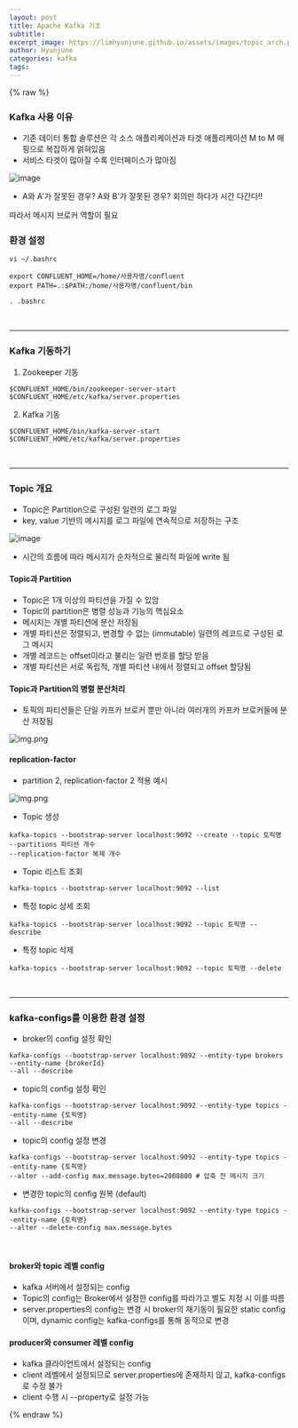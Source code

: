 ```yaml
---
layout: post
title: Apache Kafka 기초
subtitle:
excerpt_image: https://limhyunjune.github.io/assets/images/topic_arch.png
author: Hyunjune
categories: kafka
tags: 
---
```

{% raw %}

### Kafka 사용 이유
- 기존 데이터 통합 솔루션은 각 소스 애플리케이션과 타겟 애플리케이션 M to M 매핑으로 복잡하게 얽혀있음
- 서비스 타겟이 많아질 수록 인터페이스가 많아짐

![image](https://limhyunjune.github.io/assets/images/kafka.png)
- A와 A'가 잘못된 경우? A와 B'가 잘못된 경우? 회의만 하다가 시간 다간다!!

따라서 메시지 브로커 역할이 필요

### 환경 설정
``vi ~/.bashrc``
```
export CONFLUENT_HOME=/home/사용자명/confluent
export PATH=.:$PATH:/home/사용자명/confluent/bin
```
``. .bashrc``

<br>
<hr>

### Kafka 기동하기
1. Zookeeper 기동
```
$CONFLUENT_HOME/bin/zookeeper-server-start $CONFLUENT_HOME/etc/kafka/server.properties
```
2. Kafka 기동
```
$CONFLUENT_HOME/bin/kafka-server-start $CONFLUENT_HOME/etc/kafka/server.properties
```

<br>
<hr>

### Topic 개요
- Topic은 Partition으로 구성된 일련의 로그 파일
- key, value 기반의 메시지를 로그 파일에 연속적으로 저장하는 구조

![image](https://limhyunjune.github.io/assets/images/topic.png)
- 시간의 흐름에 따라 메시지가 순차적으로 물리적 파일에 write 됨

#### Topic과 Partition
- Topic은 1개 이상의 파티션을 가질 수 있암
- Topic의 partition은 병렬 성능과 기능의 핵심요소
- 메시지는 개별 파티션에 분산 저장됨
- 개별 파티션은 정렬되고, 변경할 수 없는 (immutable) 일련의 레코드로 구성된 로그 메시지
- 개별 레코드는 offset이라고 불리는 일련 번호를 할당 받음
- 개별 파티션은 서로 독립적, 개별 파티션 내에서 정렬되고 offset 할당됨

#### Topic과 Partition의 병렬 분산처리
- 토픽의 파티션들은 단일 카프카 브로커 뿐만 아니라 여러개의 카프카 브로커들에 분산 저장됨

![img.png](https://limhyunjune.github.io/assets/images/topic_arch.png)

#### replication-factor
- partition 2, replication-factor 2 적용 예시

![img.png](https://limhyunjune.github.io/assets/images/replica.png)


- Topic 생성
```
kafka-topics --bootstrap-server localhost:9092 --create --topic 토픽명 --partitions 파티션 개수 
--replication-factor 복제 개수
```
- Topic 리스트 조회
```
kafka-topics --bootstrap-server localhost:9092 --list
```
- 특정 topic 상세 조회
```
kafka-topics --bootstrap-server localhost:9092 --topic 토픽명 --describe
```
- 특정 topic 삭제
```
kafka-topics --bootstrap-server localhost:9092 --topic 토픽명 --delete
```

<br>
<hr>

### kafka-configs를 이용한 환경 설정

- broker의 config 설정 확인
```
kafka-configs --bootstrap-server localhost:9092 --entity-type brokers --entity-name {brokerId}
--all --describe
```
- topic의 config 설정 확인
```
kafka-configs --bootstrap-server localhost:9092 --entity-type topics --entity-name {토픽명}
--all --describe
```
- topic의 config 설정 변경
```
kafka-configs --bootstrap-server localhost:9092 --entity-type topics --entity-name {토픽명}
--alter --add-config max.message.bytes=2008800 # 압축 전 메시지 크기
```
- 변경한 topic의 config 원복 (default)
```
kafka-configs --bootstrap-server localhost:9092 --entity-type topics --entity-name {토픽명}
--alter --delete-config max.message.bytes
```
<br>

#### broker와 topic 레벨 config
- kafka 서버에서 설정되는 config
- Topic의 config는 Broker에서 설정한 config를 따라가고 별도 지정 시 이를 따름
- server.properties의 config는 변경 시 broker의 재기동이 필요한 static config이며, dynamic config는 kafka-configs를 통해 동적으로 변경

#### producer와 consumer 레벨 config
- kafka 클라이언트에서 설정되는 config
- client 레벨에서 설정되므로 server.properties에 존재하지 않고, kafka-configs로 수정 불가
- client 수행 시 --property로 설정 가능



{% endraw %}
